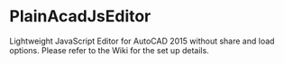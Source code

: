 PlainAcadJsEditor
=================

Lightweight JavaScript  Editor for AutoCAD 2015 without share and load options. 
Please refer to the Wiki for the set up details. 
